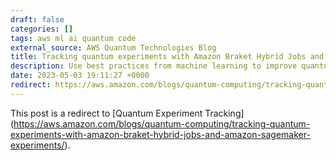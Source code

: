 ```yaml
---
draft: false
categories: []
tags: aws ml ai quantum code
external_source: AWS Quantum Technologies Blog
title: Tracking quantum experiments with Amazon Braket Hybrid Jobs and Amazon SageMaker Experiments
description: Use best practices from machine learning to improve quantum experiment tracking.
date: 2023-05-03 19:11:27 +0000
redirect: https://aws.amazon.com/blogs/quantum-computing/tracking-quantum-experiments-with-amazon-braket-hybrid-jobs-and-amazon-sagemaker-experiments/
---
```


This post is a redirect to [Quantum Experiment Tracking] (https://aws.amazon.com/blogs/quantum-computing/tracking-quantum-experiments-with-amazon-braket-hybrid-jobs-and-amazon-sagemaker-experiments/).
